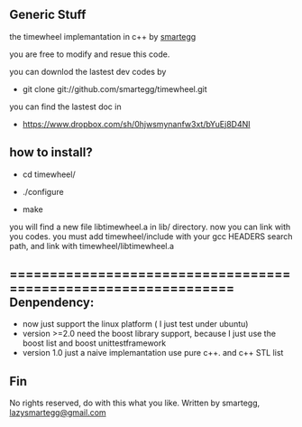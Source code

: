 Generic Stuff
------------------------------
the timewheel implemantation in c++ by [smartegg](https://github.com/smartegg)

you are free to modify and resue this code.

you can downlod the lastest dev codes by 

* git clone git://github.com/smartegg/timewheel.git 

you can find the lastest doc  in

*  https://www.dropbox.com/sh/0hjwsmynanfw3xt/bYuEj8D4NI  


how to install?
--------------------

+ cd  timewheel/

+ ./configure

+ make    

you will find  a new file libtimewheel.a  in lib/  directory.
now you can link with you codes.
you must add timewheel/include   with your gcc HEADERS search path, 
 and link with timewheel/libtimewheel.a



===============================================================
Denpendency:
----------------
- now just support the linux platform ( I just test under ubuntu)
- version >=2.0 need the boost library support, 
         because I just use the boost list   and boost unittestframework
- version 1.0  just a naive implemantation  use pure c++. and c++ STL list

Fin
-----------
No rights reserved, do with this what you like.
Written by smartegg, <lazysmartegg@gmail.com>
